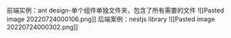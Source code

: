 前端实例：ant design-单个组件单独文件夹，包含了所有需要的文件
![[Pasted image 20220724000106.png]]
后端案例：nestjs library
![[Pasted image 20220724000302.png]]
